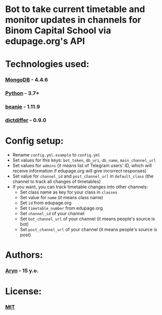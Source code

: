 # Bot to take current timetable and monitor updates in channels for Binom Capital School via edupage.org's API

# Technologies used:
### [MongoDB](https://www.mongodb.com/) - 4.4.6
### [Python](https://www.python.org/) - 3.7+
### [beanie](https://pypi.org/project/beanie/) - 1.11.9
### [dictdiffer](https://pypi.org/project/dictdiffer/) - 0.9.0

# Config setup:
- Rename `config.yml.example` to `config.yml`
- Set values for this keys: `bot_token`, `db_uri`, `db_name`, `main_channel_url`
- Set values for `admins` (it means list of Telegram users' ID, which will receive information if edupage.org will give incorrect responses)
- Set value for `channel_id` and `post_channel_url` in `default_class` (the channel to track all changes of timetables)
- If you want, you can track timetable changes into other channels:
  - Set class name as key for your class in `classes`
  - Set value for `name` (it means class name)
  - Set `id` from edupage.org
  - Set `timetable_number` from edupage.org
  - Set `channel_id` of your channel
  - Set `bot_channel_url` of your channel (it means people's source is bot)
  - Set `post_channel_url` of your channel (it means people's source is post)

# Authors:
### [Aryn](https://t.me/aryn_bots) - 15 y.o.

# License:
### [MIT](../master/LICENSE.md)
